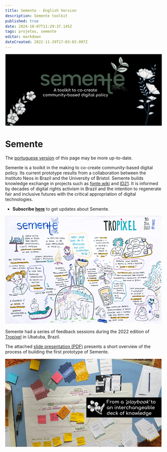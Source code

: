 ```yaml
---
title: Semente - English Version
description: Semente toolkit
published: true
date: 2024-10-07T11:29:37.145Z
tags: projetos, semente
editor: markdown
dateCreated: 2022-11-29T17:03:03.997Z
---
```


![header.png](/header.png)

# Semente

The [portuguese version](/pt-br/projetos/semente) of this page may be more up-to-date.

Semente is a toolkit in the making to co-create community-based digital policy. Its current prototype results from a collaboration between the Instituto Neos in Brazil and the University of Bristol. Semente builds knowledge exchange in projects such as [fonte.wiki](https://fonte.wiki) and [ID21](/id21). It is informed by decades of digital rights activism in Brazil and the intention to regenerate fair and inclusive futures with the critical appropriation of digital technologies.

  - **Subscribe [here](https://forms.gle/AoHdH7fD9VjxY6zf8)** to get updates about Semente.

![visual.jpg](/visual.jpg)

Semente had a series of feedback sessions during the 2022 edition of [Tropixel](https://tropixel.org) in Ubatuba, Brazil.

The attached [slide presentation (PDF)](https://ia904701.us.archive.org/22/items/semente-23/semente_pub.pdf) presents a short overview of the process of building the first prototype of Semente.

![playbook.jpg](/playbook.jpg)



